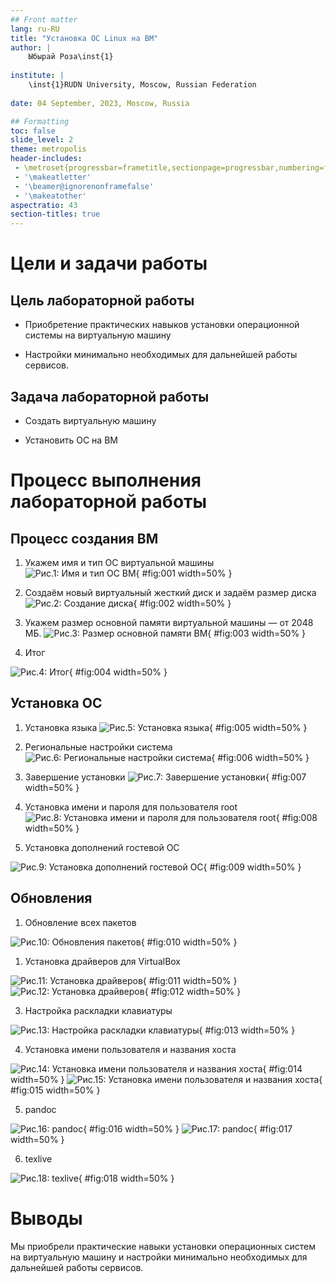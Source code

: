 ```yaml
---
## Front matter
lang: ru-RU
title: "Установка ОС Linux на ВМ"
author: |
	Ыбырай Роза\inst{1}
	
institute: |
	\inst{1}RUDN University, Moscow, Russian Federation
	
date: 04 September, 2023, Moscow, Russia

## Formatting
toc: false
slide_level: 2
theme: metropolis
header-includes: 
 - \metroset{progressbar=frametitle,sectionpage=progressbar,numbering=fraction}
 - '\makeatletter'
 - '\beamer@ignorenonframefalse'
 - '\makeatother'
aspectratio: 43
section-titles: true
---
```


# Цели и задачи работы

## Цель лабораторной работы

- Приобретение практических навыков установки операционной системы на виртуальную машину

- Настройки минимально необходимых для дальнейшей работы сервисов.

## Задача лабораторной работы

- Создать виртуальную машину

- Установить ОС на ВМ


# Процесс выполнения лабораторной работы

## Процесс создания ВМ

1. Укажем имя и тип ОС виртуальной машины
![Рис.1: Имя и тип ОС ВМ](image/lab1.1.jpg){ #fig:001 width=50% }

2. Создаём новый виртуальный жесткий диск и задаём размер диска
![Рис.2: Создание диска](image/lab1.2.jpg){ #fig:002 width=50% }

3. Укажем размер основной памяти виртуальной машины — от 2048 МБ.
![Рис.3: Размер основной памяти ВМ](image/lab1.3.jpg){ #fig:003 width=50% }

4. Итог
   
![Рис.4: Итог](image/lab1.4.jpg){ #fig:004 width=50% }

## Установка ОС

1. Установка языка
![Рис.5: Установка языка](image/lab1.5.jpg){ #fig:005 width=50% }

3. Региональные настройки система
![Рис.6: Региональные настройки система](image/lab1.6.jpg){ #fig:006 width=50% }

4. Завершение установки
![Рис.7: Завершение установки](image/lab1.7.jpg){ #fig:007 width=50% }

5. Установка имени и пароля для пользователя root
![Рис.8: Установка имени и пароля для пользователя root](image/lab1.8.jpg){ #fig:008 width=50% }

6. Установка дополнений гостевой ОС

![Рис.9: Установка дополнений гостевой ОС](image/lab1.9.jpg){ #fig:009 width=50% }

## Обновления

1. Обновление всех пакетов

![Рис.10: Обновления пакетов](image/lab1.10.jpg){ #fig:010 width=50% }

1. Установка драйверов для VirtualBox
    
![Рис.11: Установка драйверов](image/lab1.11.jpg){ #fig:011 width=50% }
![Рис.12: Установка драйверов](image/lab1.12.jpg){ #fig:012 width=50% }

3. Настройка раскладки клавиатуры

![Рис.13: Настройка раскладки клавиатуры](image/lab1.13.jpg){ #fig:013 width=50% }

4. Установка имени пользователя и названия хоста

![Рис.14: Установка имени пользователя и названия хоста](image/lab1.14.jpg){ #fig:014 width=50% }
![Рис.15: Установка имени пользователя и названия хоста](image/lab1.15.jpg){ #fig:015 width=50% }

5. pandoc

![Рис.16: pandoc](image/lab1.16.jpg){ #fig:016 width=50% }
![Рис.17: pandoc](image/lab1.17.jpg){ #fig:017 width=50% }

6. texlive

![Рис.18: texlive](image/lab1.18.jpg){ #fig:018 width=50% }

# Выводы

Мы приобрели практические навыки установки операционных систем на виртуальную машину и настройки минимально необходимых для дальнейшей работы сервисов.

